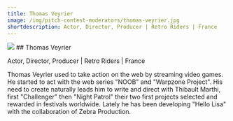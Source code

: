 ```yaml
---
title: Thomas Veyrier
image: /img/pitch-contest-moderators/thomas-veyrier.jpg
shortdescription: Actor, Director, Producer | Retro Riders | France
---
```

<img src="/img/pitch-contest-moderators/thomas-veyrier.jpg">
## Thomas Veyrier

Actor, Director, Producer | Retro Riders | France

Thomas Veyrier used to take action on the web by streaming video games. He started to act with the web series "NOOB" and "Warpzone Project". His need to create naturally leads him to write and direct with Thibault Marthi, first "Challenger" then "Night Patrol" their two first projects selected and rewarded in festivals worldwide. Lately he has been developing "Hello Lisa" with the collaboration of Zebra Production.


